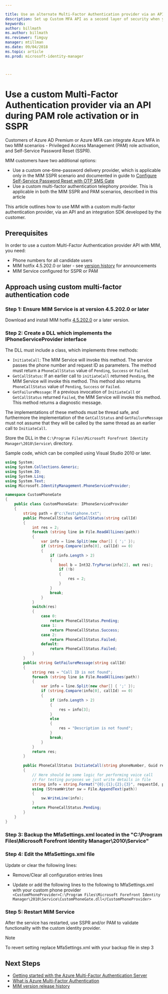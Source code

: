 ```yaml
---

title: Use an alternate Multi-Factor Authentication provider via an API to activate PAM or in SSPR scenario | Microsoft Docs
description: Set up Custom MFA API as a second layer of security when your users activate roles in Privileged Access Management and use Self Service Password Reset.
keywords:
author: billmath
ms.author: billmath
ms.reviewer: fimguy
manager: mtillman
ms.date: 09/04/2018
ms.topic: article
ms.prod: microsoft-identity-manager



---
```


# Use a custom Multi-Factor Authentication provider via an API during PAM role activation or in SSPR

Customers of Azure AD Premium or Azure MFA can integrate Azure MFA in two MIM scenarios - Privileged Access Management (PAM) role activation, and Self-Service Password Reset (SSPR).

MIM customers have two additional options:

 - Use a custom one-time-password delivery provider, which is applicable only in the MIM SSPR scenario and documented in guide to [Configure Self-Service Password Reset with OTP SMS Gate](https://docs.microsoft.com/en-us/previous-versions/mim/hh824692(v=ws.10))
 - Use a custom multi-factor authentication telephony provider. This is applicable in both the MIM SSPR and PAM scenarios, described in this article

This article outlines how to use MIM with a custom multi-factor authentication provider, via an API and an integration SDK developed by the customer.  

## Prerequisites

In order to use a custom Multi-Factor Authentication provider API with MIM, you need:

- Phone numbers for all candidate users
- MIM hotfix 4.5.202.0 or later - see [version history](reference/version-history.md) for announcements
- MIM Service configured for SSPR or PAM

## Approach using custom multi-factor authentication code

### Step 1: Ensure MIM Service is at version 4.5.202.0 or later

Download and install MIM hotfix [4.5.202.0](https://www.microsoft.com/download/details.aspx?id=57278) or a later version.

### Step 2: Create a DLL which implements the IPhoneServiceProvider interface

The DLL must include a class, which implements three methods:

- `InitiateCall`: The MIM Service will invoke this method. The service passes the phone number and request ID as parameters.  The method must return a `PhoneCallStatus` value of `Pending`, `Success` or `Failed`.
- `GetCallStatus`: If an earlier call to `initiateCall` returned `Pending`, the MIM Service will invoke this method. This method also returns `PhoneCallStatus` value of `Pending`, `Success` or `Failed`.
- `GetFailureMessage`: If a previous invocation of `InitiateCall` or `GetCallStatus` returned `Failed`, the MIM Service will invoke this method. This method returns a diagnostic message.

The implementations of these methods must be thread safe, and furthermore the implementation of the `GetCallStatus` and `GetFailureMessage` must not assume that they will be called by the same thread as an earlier call to `InitiateCall`.

Store the DLL in the `C:\Program Files\Microsoft Forefront Identity Manager\2010\Service\` directory.

Sample code, which can be compiled using Visual Studio 2010 or later.

```csharp
using System;
using System.Collections.Generic;
using System.IO;
using System.Linq;
using System.Text;
using Microsoft.IdentityManagement.PhoneServiceProvider;

namespace CustomPhoneGate
{
    public class CustomPhoneGate: IPhoneServiceProvider
    {
        string path = @"c:\Test\phone.txt";
        public PhoneCallStatus GetCallStatus(string callId)
        {
            int res = 2;
            foreach (string line in File.ReadAllLines(path))
            {
                var info = line.Split(new char[] { ';' });
                if (string.Compare(info[0], callId) == 0)
                {
                    if (info.Length > 2)
                    {
                        bool b = Int32.TryParse(info[2], out res);
                        if (!b)
                        {
                            res = 2;
                        }
                    }
                    break;
                }
            }
            switch(res)
            {
                case 0:
                    return PhoneCallStatus.Pending;
                case 1:
                    return PhoneCallStatus.Success;
                case 2:
                    return PhoneCallStatus.Failed;
                default:
                    return PhoneCallStatus.Failed;
            }       
        }
        public string GetFailureMessage(string callId)
        {
            string res = "Call ID is not found";
            foreach (string line in File.ReadAllLines(path))
            {
                var info = line.Split(new char[] { ';' });
                if (string.Compare(info[0], callId) == 0)
                {
                    if (info.Length > 2)
                    {
                        res = info[3];
                    }
                    else
                    {
                        res = "Description is not found";
                    }
                    break;
                }
            }
            return res;            
        }
        
        public PhoneCallStatus InitiateCall(string phoneNumber, Guid requestId, Dictionary<string,object> deliveryAttributes)
        {
            // Here should be some logic for performing voice call
            // For testing purposes we just write details in file             
            string info = string.Format("{0};{1};{2};{3}", requestId, phoneNumber, 0, string.Empty);
            using (StreamWriter sw = File.AppendText(path))
            {
                sw.WriteLine(info);                
            }
            return PhoneCallStatus.Pending;    
        }
    }
}
```
### Step 3: Backup the MfaSettings.xml located in the "C:\Program Files\Microsoft Forefront Identity Manager\2010\Service"

### Step 4: Edit the MfaSettings.xml file

Update or clear the following lines:

- Remove/Clear all configuration entries lines 

- Update or add the following lines to the following to MfaSettings.xml with your custom phone provider <br>
`<CustomPhoneProvider>C:\Program Files\Microsoft Forefront Identity Manager\2010\Service\CustomPhoneGate.dll</CustomPhoneProvider>`

### Step 5: Restart MIM Service

After the service has restarted, use SSPR and/or PAM to validate functionality with the custom identity provider.

> [!NOTE] 
> To revert setting replace MfaSettings.xml with your backup file in step 3


## Next Steps

- [Getting started with the Azure Multi-Factor Authentication Server](https://docs.microsoft.com/en-us/azure/active-directory/authentication/howto-mfaserver-deploy)
- [What is Azure Multi-Factor Authentication](https://docs.microsoft.com/azure/multi-factor-authentication/multi-factor-authentication)
- [MIM version release history](./reference/version-history.md)
